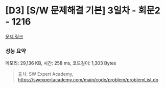 # [D3] [S/W 문제해결 기본] 3일차 - 회문2 - 1216 

[문제 링크](https://swexpertacademy.com/main/code/problem/problemDetail.do?contestProbId=AV14Rq5aABUCFAYi) 

### 성능 요약

메모리: 29,136 KB, 시간: 258 ms, 코드길이: 1,303 Bytes



> 출처: SW Expert Academy, https://swexpertacademy.com/main/code/problem/problemList.do